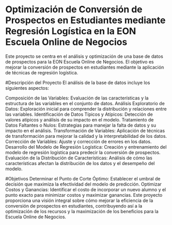# Optimización de Conversión de Prospectos en Estudiantes mediante Regresión Logística en la EON Escuela Online de Negocios
  Este proyecto se centra en el análisis y optimización de una base de datos de prospectos para la EON Escuela Online de Negocios. El objetivo es mejorar la conversión de prospectos en estudiantes mediante la aplicación de técnicas de regresión logística.

#Descripción del Proyecto
  El análisis de la base de datos incluye los siguientes aspectos:

  Composición de las Variables: Evaluación de las características y la estructura de las variables en el conjunto de datos.
  Análisis Exploratorio de Datos: Exploración inicial para comprender la distribución y relaciones entre las variables.
  Identificación de Datos Típicos y Atípicos: Detección de valores atípicos y análisis de su impacto en el modelo.
  Tratamiento de Datos Faltantes o Nulos: Estrategias para manejar la falta de datos y su impacto en el análisis.
  Transformación de Variables: Aplicación de técnicas de transformación para mejorar la calidad y la interpretabilidad de los datos.
  Corrección de Variables: Ajuste y corrección de errores en los datos.
  Desarrollo del Modelo de Regresión Logística: Creación y entrenamiento del modelo de regresión logística para predecir la conversión de prospectos.
  Evaluación de la Distribución de Características: Análisis de cómo las características afectan la distribución de los datos y el desempeño del modelo.

#Objetivos
  Determinar el Punto de Corte Óptimo: Establecer el umbral de decisión que maximiza la efectividad del modelo de predicción.
  Optimizar Costos y Ganancias: Identificar el costo de incorporar un nuevo alumno y el punto exacto para minimizar costos y maximizar ganancias.
  Este proyecto proporciona una visión integral sobre cómo mejorar la eficiencia de la conversión de prospectos en estudiantes, contribuyendo así a la optimización de los recursos y la maximización de los beneficios para la Escuela Online de Negocios.

 
